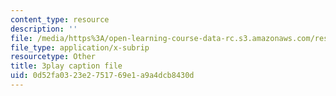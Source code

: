 ```yaml
---
content_type: resource
description: ''
file: /media/https%3A/open-learning-course-data-rc.s3.amazonaws.com/res-18-009-learn-differential-equations-up-close-with-gilbert-strang-and-cleve-moler-fall-2015/0d52fa0323e2751769e1a9a4dcb8430d_zqks_JcU0cM.srt
file_type: application/x-subrip
resourcetype: Other
title: 3play caption file
uid: 0d52fa03-23e2-7517-69e1-a9a4dcb8430d
---
```

